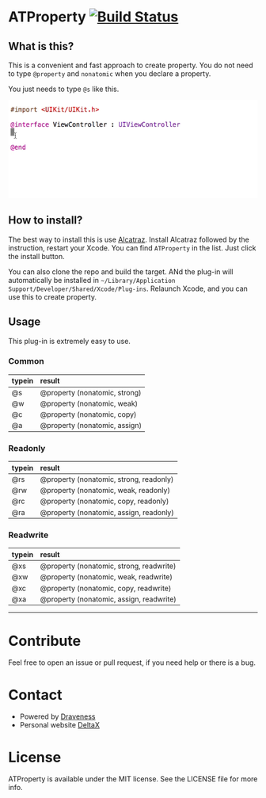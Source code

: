 # ATProperty [![Build Status](https://travis-ci.org/Draveness/ATProperty.svg?branch=master)](https://travis-ci.org/Draveness/ATProperty)

## What is this?

This is a convenient and fast approach to create property. You do not need to type `@property` and `nonatomic` when you declare a property.

You just needs to type `@s` like this.

![](Demo.gif)

## How to install?

The best way to install this is use [Alcatraz](http://alcatraz.io/). Install Alcatraz followed by the instruction, restart your Xcode. You can find `ATProperty` in the list. Just click the install button.

You can also clone the repo and build the target. ANd the plug-in will automatically be installed in `~/Library/Application Support/Developer/Shared/Xcode/Plug-ins`. Relaunch Xcode, and you can use this to create property.

## Usage

This plug-in is extremely easy to use.

### Common

| typein   | result |
| :------- |:-----------------------------|
|@s        | @property (nonatomic, strong) |
|@w        | @property (nonatomic, weak)   |
|@c        | @property (nonatomic, copy)   |
|@a        | @property (nonatomic, assign) |

### Readonly

| typein   | result |
| :------- |:-----------------------------|
|@rs        | @property (nonatomic, strong, readonly) |
|@rw        | @property (nonatomic, weak, readonly)   |
|@rc        | @property (nonatomic, copy, readonly)   |
|@ra        | @property (nonatomic, assign, readonly) |

### Readwrite

| typein   | result |
| :------- |:-----------------------------|
|@xs        | @property (nonatomic, strong, readwrite) |
|@xw        | @property (nonatomic, weak, readwrite)   |
|@xc        | @property (nonatomic, copy, readwrite)   |
|@xa        | @property (nonatomic, assign, readwrite) |

----

# Contribute

Feel free to open an issue or pull request, if you need help or there is a bug.

# Contact

- Powered by [Draveness](http://github.com/draveness)
- Personal website [DeltaX](http://deltax.me)

# License

ATProperty is available under the MIT license. See the LICENSE file for more info.
